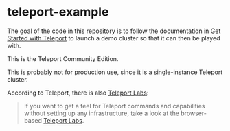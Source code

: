 # teleport-example

The goal of the code in this repository is to follow the documentation
in [Get Started with Teleport](https://goteleport.com/docs/) to launch a
demo cluster so that it can then be played with.

This is the Teleport Community Edition.

This is probably not for production use, since it is a single-instance
Teleport cluster.

According to Teleport, there is also [Teleport Labs](https://goteleport.com/labs/):

> If you want to get a feel for Teleport commands and capabilities without setting up any infrastructure, take a look at the browser-based [Teleport Labs](https://goteleport.com/labs/).
